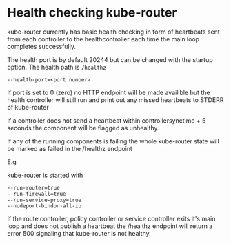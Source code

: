 # Health checking kube-router

kube-router currently has basic health checking in form of heartbeats sent from each controller to the healthcontroller each time the main loop completes successfully.

The health port is by default 20244 but can be changed with the startup option.
The health path is `/healthz`

    --health-port=<port number>

If port is set to 0 (zero) no HTTP endpoint will be made availible but the health controller will still run and print out any missed heartbeats to STDERR of kube-router

If a controller does not send a heartbeat within controllersynctime + 5 seconds the component will be flagged as unhealthy.

If any of the running components is failing the whole kube-router state will be marked as failed in the /healthz endpoint

E.g

kube-router is started with

    --run-router=true
    --run-firewall=true
    --run-service-proxy=true
    --nodeport-bindon-all-ip

If the route controller, policy controller or service controller exits it's main loop and does not publish a heartbeat the /healthz endpoint will return a error 500 signaling that kube-router is not healthy.